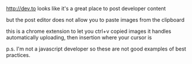 http://dev.to looks like it's a great place to post developer content

but the post editor does not allow you to paste images from the clipboard

this is a chrome extension to let you ctrl+v copied images
it handles automatically uploading, then insertion where your cursor is


p.s. I'm not a javascript developer so these are not good examples of best practices.